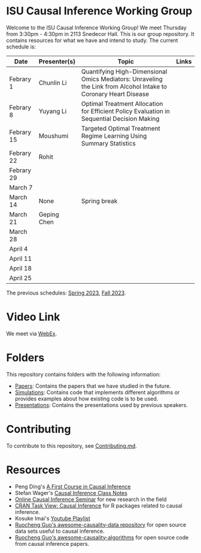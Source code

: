 # ISU Causal Inference Working Group

Welcome to the ISU Causal Inference Working Group! We meet Thursday from
3:30pm - 4:30pm in 2113 Snedecor Hall. This is our group repository. It
contains resources for what we have and intend to study. The current schedule
is:

| Date | Presenter(s) | Topic | Links |
| ----- | ----------  | ------| ----  |
| Febrary 1  | Chunlin Li | Quantifying High-Dimensional Omics Mediators: Unraveling the Link from Alcohol Intake to Coronary Heart Disease |     |
| Febrary 8  | Yuyang Li  | Optimal Treatment Allocation for Efficient Policy Evaluation in Sequential Decision Making                      |    |
| Febrary 15 | Moushumi   | Targeted Optimal Treatment Regime Learning Using Summary Statistics                                             |    |
| Febrary 22 | Rohit      |    |    |
| Febrary 29 |            |    |    |
| March 7    |            |    |    |
| March 14   | None       | Spring break |    |
| March 21   | Geping Chen|    |    |
| March 28   |            |    |    |
| April 4    |            |    |    |
| April 11   |            |    |    |
| April 18   |            |    |    |
| April 25   |            |    |    |

The previous schedules: [Spring 2023](/S2023_README.md), [Fall 2023](/F2023_README.md).

# Video Link
We meet via [WebEx](https://iastate.webex.com/iastate/j.php?MTID=m4c60f9b2f3868d100db942688f208eed).
# Folders

This repository contains folders with the following information:

* [Papers](Papers/): Contains the papers that we have studied in the future.
* [Simulations](Simulations/): Contains code that implements different 
    algorithms or provides examples about how existing code is to be used.
* [Presentations](Presentations/): Contains the presentations used by previous
    speakers.

# Contributing

To contribute to this repository, see [Contributing.md](Contributing.md).

# Resources

* Peng Ding's [A First Course in Causal Inference](https://arxiv.org/abs/2305.18793)
* Stefan Wager's [Causal Inference Class
  Notes](https://web.stanford.edu/~swager/stats361.pdf)
* [Online Causal Inference Seminar](https://sites.google.com/view/ocis/home)
  for new research in the field
* [CRAN Task View: Causal
  Inference](https://cran.r-project.org/web/views/CausalInference.html) for R
  packages related to causal inference.
* Kosuke Imai's [Youtube Playlist](https://www.youtube.com/@imaikosuke)
* [Ruocheng Guo's awesome-causality-data
  repository](https://github.com/rguo12/awesome-causality-data) for open source
  data sets useful to causal inference.
* [Ruocheng Guo's
  awesome-causality-algorithms](https://github.com/rguo12/awesome-causality-algorithms)
  for open source code from causal inference papers.
